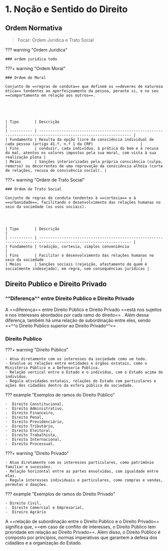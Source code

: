 # 1. Noção e Sentido do Direito

## Ordem Normativa

> Focar: Ordem Juridica e Trato Social 

??? warning "Ordem Juridica"

    ### ordem juridica todo

???+ warning "Ordem Moral"

    ### Ordem de Moral 

    Conjunto de ==regras de conduta== que definem os ==deveres de natureza ética== tendentes ao aperfeiçoamento da pessoa, perante si, e no seu ==comportamento em relação aos outros==.


    
    
    
    | Tipo       | Descrição                                                                                                       |
    | ---------- | --------------------------------------------------------------------------------------------------------------- |
    | Fundamento | Resulta da opção livre da consciência individual de cada pessoa (artigo 41.º, n.º 1 da CRP)                     |
    | Fins       | conduzir, cada indivíduo, à prática do bem e à recusa do mal, atentos os valores impostos pela sua moral, com vista à sua realização plena |
    | Meios      | Sanções interiorizadas pela própria consciência (culpa, remorso) ou decorrentes de uma reprovação da consciência alheia (corte de relações, recusa de convivência social). |




???+ warning "Ordem de Trato Social"

    ### Ordem de Trato Social

    Conjunto de regras de conduta tendentes à ==cortesia== e à ==urbanidade==, facilitando o desenvolvimento das relações humanas no seio da sociedade (os usos sociais).

    
    
    
    | Tipo       | Descrição                                                                                                       |
    | ---------- | --------------------------------------------------------------------------------------------------------------- |
    | Fundamento | tradição, cortesia, simples conveniência                                                                        |
    | Fins       | Facilitar o desenvolvimento das relações humanas no seio da sociedade                                           |
    | Meios      | Sanções sociais (rejeição, afastamento de quem é socialmente indesejado), em regra, sem consequências jurídicas |






## Direito Publico e Direito Privado

### ^^Diferença^^ entre Direito Publico e Direito Privado

A ==diferença== entre Direito Público e Direito Privado ==está nos sujeitos e nos interesses abordados por cada ramo do direito== . Além dessa diferença, também há uma relação de subordinação entre eles, sendo ==^^o Direito Público superior ao Direito Privado^^==

### Direito Publico

???+ warning "Direito Público"

    - Atua diretamente com os interesses da sociedade como um todo.
    - Envolve as relações entre entidades e órgãos estatais, como o Ministério Público e a Defensoria Pública. 
    - Relação vertical entre o Estado e o indivíduo, com o Estado acima do indivíduo.
    - Regula atividades estatais, relações do Estado com particulares e ações dos cidadãos dentro da esfera pública da sociedade.


??? example "Exemplos de ramos do Direito Público"

    -  Direito Constitucional,
    -  Direito Administrativo, 
    -  Direito Financeiro, 
    -  Direito Penal, 
    -  Direito Previdenciário, 
    -  Direito Tributário, 
    -  Direito Eleitoral, 
    -  Direito Trabalhista, 
    -  Direito Internacional,
    -  Direito Processual.



???+ warning "Direito Privado"

    - Atua diretamente com os interesses particulares, como patrimônio familiar e sucessões.
    - Relação horizontal entre as partes envolvidas, com igualdade entre elas.
    - Regula interesses individuais e particulares, como compras e vendas, permutas e doações.


??? example "Exemplos de ramos do Direito Privado"

    - Direito Civil,
    -  Direito Comercial e Empresarial,
    -  Direiro Agrário


A ==relação de subordinação entre o Direito Público e o Direito Privado== significa que, ==em caso de conflito de interesses, o Direito Público tem prioridade em relação ao Direito Privado==. Além disso, o Direito Público é composto por princípios, normas imperativas que garantem a defesa dos cidadãos e a organização do Estado.